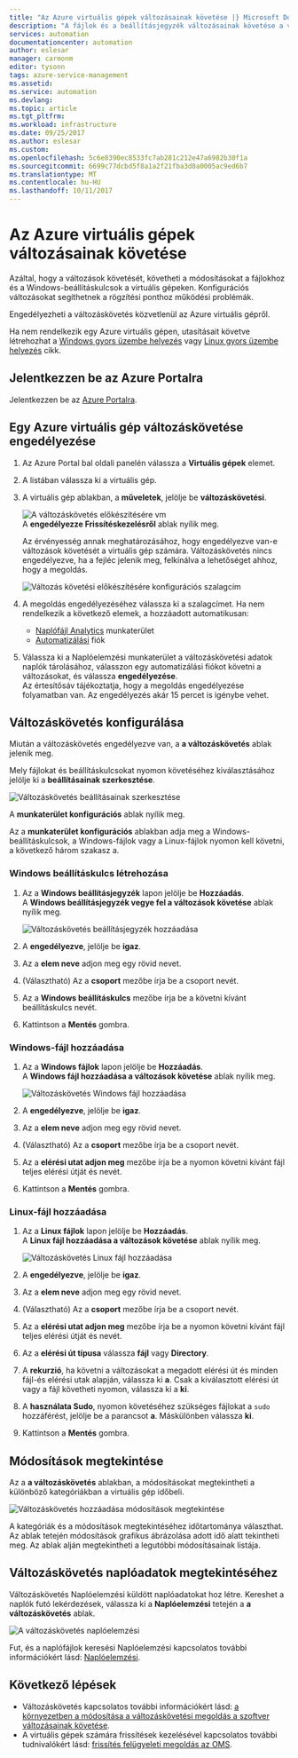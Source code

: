 ```yaml
---
title: "Az Azure virtuális gépek változásainak követése |} Microsoft Docs"
description: "A fájlok és a beállításjegyzék változásainak követése a virtuális gépek a változáskövetés segítségével."
services: automation
documentationcenter: automation
author: eslesar
manager: carmonm
editor: tysonn
tags: azure-service-management
ms.assetid: 
ms.service: automation
ms.devlang: 
ms.topic: article
ms.tgt_pltfrm: 
ms.workload: infrastructure
ms.date: 09/25/2017
ms.author: eslesar
ms.custom: 
ms.openlocfilehash: 5c6e8390ec8533fc7ab281c212e47a6982b30f1a
ms.sourcegitcommit: 6699c77dcbd5f8a1a2f21fba3d0a0005ac9ed6b7
ms.translationtype: MT
ms.contentlocale: hu-HU
ms.lasthandoff: 10/11/2017
---
```

# <a name="track-changes-in-your-azure-virtual-machines"></a>Az Azure virtuális gépek változásainak követése

Azáltal, hogy a változások követését, követheti a módosításokat a fájlokhoz és a Windows-beállításkulcsok a virtuális gépeken. Konfigurációs változásokat segíthetnek a rögzítési ponthoz működési problémák.

Engedélyezheti a változáskövetés közvetlenül az Azure virtuális gépről.

Ha nem rendelkezik egy Azure virtuális gépen, utasításait követve létrehozhat a [Windows gyors üzembe helyezés](../virtual-machines/windows/quick-create-portal.md) vagy [Linux gyors üzembe helyezés](../virtual-machines/linux/quick-create-portal.md) cikk.

## <a name="sign-in-to-the-azure-portal"></a>Jelentkezzen be az Azure Portalra
Jelentkezzen be az [Azure Portalra](https://portal.azure.com/).

## <a name="enable-change-tracking-for-an-azure-virtual-machine"></a>Egy Azure virtuális gép változáskövetése engedélyezése

1. Az Azure Portal bal oldali panelén válassza a **Virtuális gépek** elemet.
2. A listában válassza ki a virtuális gép.
3. A virtuális gép ablakban, a **műveletek**, jelölje be **változáskövetési**. 

   ![A változáskövetés előkészítésére vm](./media/automation-vm-change-tracking/change-onboard-vm-blade.png)  
    A **engedélyezze Frissítéskezelésről** ablak nyílik meg.

    Az érvényesség annak meghatározásához, hogy engedélyezve van-e változások követését a virtuális gép számára. Változáskövetés nincs engedélyezve, ha a fejléc jelenik meg, felkínálva a lehetőséget ahhoz, hogy a megoldás.

   ![Változás követési előkészítésére konfigurációs szalagcím](./media/automation-vm-change-tracking/change-onboard-banner.png)

4. A megoldás engedélyezéséhez válassza ki a szalagcímet. Ha nem rendelkezik a következő elemek, a hozzáadott automatikusan:

   * [Naplófájl Analytics](../log-analytics/log-analytics-overview.md) munkaterület
   * [Automatizálási](../automation/automation-offering-get-started.md) fiók

5. Válassza ki a Naplóelemzési munkaterület a változáskövetési adatok naplók tárolásához, válasszon egy automatizálási fiókot követni a változásokat, és válassza **engedélyezése**.  
    Az értesítősáv tájékoztatja, hogy a megoldás engedélyezése folyamatban van. Az engedélyezés akár 15 percet is igénybe vehet.

## <a name="configure-change-tracking"></a>Változáskövetés konfigurálása

Miután a változáskövetés engedélyezve van, a **a változáskövetés** ablak jelenik meg. 

Mely fájlokat és beállításkulcsokat nyomon követéséhez kiválasztásához jelölje ki a **beállításainak szerkesztése**.

   ![Változáskövetés beállításainak szerkesztése](./media/automation-vm-change-tracking/change-edit-settings.png)

   A **munkaterület konfigurációs** ablak nyílik meg. 

Az a **munkaterület konfigurációs** ablakban adja meg a Windows-beállításkulcsok, a Windows-fájlok vagy a Linux-fájlok nyomon kell követni, a következő három szakasz a.

### <a name="add-a-windows-registry-key"></a>Windows beállításkulcs létrehozása

1. Az a **Windows beállításjegyzék** lapon jelölje be **Hozzáadás**.  
    A **Windows beállításjegyzék vegye fel a változások követése** ablak nyílik meg.

   ![Változáskövetés beállításjegyzék hozzáadása](./media/automation-vm-change-tracking/change-add-registry.png)

2. A **engedélyezve**, jelölje be **igaz**.
3. Az a **elem neve** adjon meg egy rövid nevet.
4. (Választható) Az a **csoport** mezőbe írja be a csoport nevét.
5. Az a **Windows beállításkulcs** mezőbe írja be a követni kívánt beállításkulcs nevét.
6. Kattintson a **Mentés** gombra.

### <a name="add-a-windows-file"></a>Windows-fájl hozzáadása

1. Az a **Windows fájlok** lapon jelölje be **Hozzáadás**.  
    A **Windows fájl hozzáadása a változások követése** ablak nyílik meg.

   ![Változáskövetés Windows fájl hozzáadása](./media/automation-vm-change-tracking/change-add-win-file.png)

2. A **engedélyezve**, jelölje be **igaz**.
3. Az a **elem neve** adjon meg egy rövid nevet.
4. (Választható) Az a **csoport** mezőbe írja be a csoport nevét.
5. Az a **elérési utat adjon meg** mezőbe írja be a nyomon követni kívánt fájl teljes elérési útját és nevét.
6. Kattintson a **Mentés** gombra.

### <a name="add-a-linux-file"></a>Linux-fájl hozzáadása

1. Az a **Linux fájlok** lapon jelölje be **Hozzáadás**.  
    A **Linux fájl hozzáadása a változások követése** ablak nyílik meg.

   ![Változáskövetés Linux fájl hozzáadása](./media/automation-vm-change-tracking/change-add-linux-file.png)

2. A **engedélyezve**, jelölje be **igaz**.
3. Az a **elem neve** adjon meg egy rövid nevet.
4. (Választható) Az a **csoport** mezőbe írja be a csoport nevét.
5. Az a **elérési utat adjon meg** mezőbe írja be a nyomon követni kívánt fájl teljes elérési útját és nevét.
6. Az a **elérési út típusa** válassza **fájl** vagy **Directory**.
7. A **rekurzió**, ha követni a változásokat a megadott elérési út és minden fájl-és elérési utak alapján, válassza ki **a**. Csak a kiválasztott elérési út vagy a fájl követheti nyomon, válassza ki a **ki**.
8. A **használata Sudo**, nyomon követéséhez szükséges fájlokat a `sudo` hozzáférést, jelölje be a parancsot **a**. Máskülönben válassza **ki**.
9. Kattintson a **Mentés** gombra.

## <a name="view-changes"></a>Módosítások megtekintése

Az a **a változáskövetés** ablakban, a módosításokat megtekintheti a különböző kategóriákban a virtuális gép időbeli.

   ![Változáskövetés hozzáadása módosítások megtekintése](./media/automation-vm-change-tracking/change-view-changes.png)

A kategóriák és a módosítások megtekintéséhez időtartománya választhat. Az ablak tetején módosítások grafikus ábrázolása adott idő alatt tekintheti meg. Az ablak alján megtekintheti a legutóbbi módosításainak listája.

## <a name="view-change-tracking-log-data"></a>Változáskövetés naplóadatok megtekintéséhez

Változáskövetés Naplóelemzési küldött naplóadatokat hoz létre. Kereshet a naplók futó lekérdezések, válassza ki a **Naplóelemzési** tetején a **a változáskövetés** ablak.

   ![A változáskövetés naplóelemzési](./media/automation-vm-change-tracking/change-log-analytics.png)

Fut, és a naplófájlok keresési Naplóelemzési kapcsolatos további információkért lásd: [Naplóelemzési](../log-analytics/log-analytics-overview.md).

## <a name="next-steps"></a>Következő lépések

* Változáskövetés kapcsolatos további információkért lásd: [a környezetben a módosítása a változáskövetési megoldás a szoftver változásainak követése](../log-analytics/log-analytics-change-tracking.md).
* A virtuális gépek számára frissítések kezelésével kapcsolatos további tudnivalókért lásd: [frissítés felügyeleti megoldás az OMS](../operations-management-suite/oms-solution-update-management.md).

